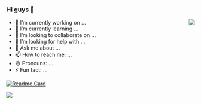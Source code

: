 ### Hi guys 👋

<a href="https://github.com/SpongeBab/darknet">
  <img align="right" src="https://github-readme-stats.vercel.app/api?username=SpongeBab&count_private=true&show_icons=true&theme=solarized-light&bg_color=DEG,COLOR1,COLOR2,COLOR3...COLOR10&include_all_commits=true&layout=compact" />
</a>


- 🔭 I’m currently working on ...
- 🌱 I’m currently learning ...
- 👯 I’m looking to collaborate on ...
- 🤔 I’m looking for help with ...
- 💬 Ask me about ...
- 📫 How to reach me: ...
- 😄 Pronouns: ...
- ⚡ Fun fact: ...


[![Readme Card](https://github-readme-stats.vercel.app/api/pin/?username=Spongebab&repo=SpongeBab.github.io)](https://github.com/SpongeBab/SpongeBab.github.io)


<a href="https://github.com/SpongeBab/darknet">
  <img align="center" src="https://github-readme-stats.vercel.app/api/pin/?username=SpongeBab&repo=darknet" />
</a>

